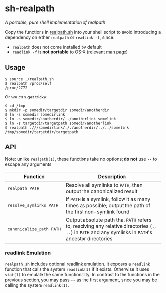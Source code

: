 # sh-realpath

*A portable, pure shell implementation of realpath*

Copy the functions in [realpath.sh](realpath.sh) into your shell script to
avoid introducing a dependency on either `realpath` or `readlink -f`, since:

* `realpath` does not come installed by default
* `readlink -f` **is not portable** to OS-X ([relevant man page](https://developer.apple.com/library/mac/documentation/Darwin/Reference/Manpages/man1/readlink.1.html))

## Usage

    $ source ./realpath.sh
    $ realpath /proc/self
    /proc/2772

Or we can get tricky:

    $ cd /tmp
    $ mkdir -p somedir/targetdir somedir/anotherdir
    $ ln -s somedir somedirlink
    $ ln -s somedir/anotherdir/../anotherlink somelink
    $ ln -s targetdir/targetpath somedir/anotherlink
    $ realpath .///somedirlink/././anotherdir/../../somelink
    /tmp/somedir/targetdir/targetpath

## API

Note: unlike `realpath(1)`, these functions take no options; **do not** use `--` to escape any arguments

| Function                          | Description
| --------------------------------- | -------------
| <pre>realpath PATH</pre>          | Resolve all symlinks to `PATH`, then output the canonicalized result
| <pre>resolve_symlinks PATH</pre>  | If `PATH` is a symlink, follow it as many times as possible; output the path of the first non-symlink found
| <pre>canonicalize_path PATH</pre> | Output absolute path that `PATH` refers to, resolving any relative directories (`.`, `..`) in `PATH` and any symlinks in `PATH`'s ancestor directories

### readlink Emulation

`realpath.sh` includes optional readlink emulation.  It exposes a `readlink`
function that calls the system `readlink(1)` if it exists.  Otherwise it uses
`stat(1)` to emulate the same functionality.  In contrast to the functions in
the previous section, you may pass `--` as the first argument, since you may be
calling the system `readlink(1)`.
